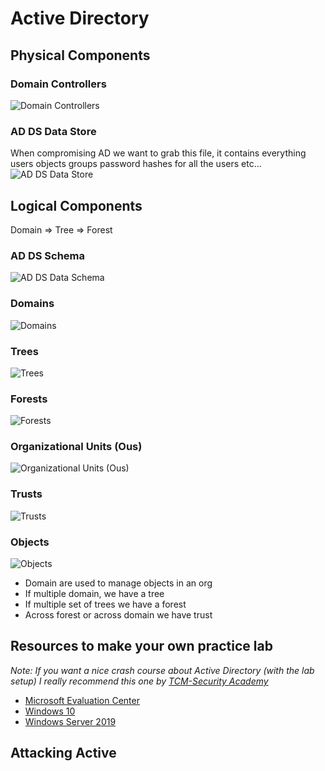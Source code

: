 # Active Directory

## Physical Components

### Domain Controllers
![Domain Controllers](../.res/domain-controllers.png)

### AD DS Data Store
When compromising AD we want to grab this file, it contains everything users objects groups password hashes for all the users etc…  
![AD DS Data Store](../.res/adds-datastore.png)


## Logical Components

Domain => Tree => Forest

### AD DS Schema
![AD DS Data Schema](../.res/adds-schema.png)

### Domains
![Domains](../.res/domains.png)

### Trees
![Trees](../.res/trees.png)

### Forests
![Forests](../.res/forests.png)

### Organizational Units (Ous)
![Organizational Units (Ous)](../.res/ous.png)

### Trusts
![Trusts](../.res/trusts.png)

### Objects
![Objects](../.res/objects.png)
- Domain are used to manage objects in an org
- If multiple domain, we have a tree
- If multiple set of trees we have a forest
- Across forest or across domain we have trust

## Resources to make your own practice lab

*Note: If you want a nice crash course about Active Directory (with the lab setup) I really recommend this one by [TCM-Security Academy](https://academy.tcm-sec.com/p/practical-ethical-hacking-the-complete-course)*
- [Microsoft Evaluation Center](https://www.microsoft.com/en-us/evalcenter/)
- [Windows 10](https://www.microsoft.com/en-us/evalcenter/evaluate-windows-10-enterprise)
- [Windows Server 2019](https://www.microsoft.com/en-us/evalcenter/evaluate-windows-server-2019)

## Attacking Active
